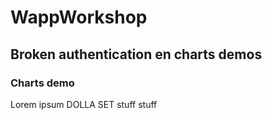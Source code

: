 # WappWorkshop
## Broken authentication en charts demos

### Charts demo
Lorem ipsum DOLLA SET stuff stuff
